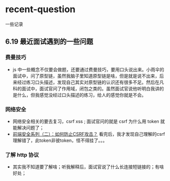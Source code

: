 # recent-question
一些记录

## 6.19 最近面试遇到的一些问题

### 费曼技巧
- js 中一些概念不仅要会做题，还要通过费曼技巧，要用口头说出来。小雨伞的面试中，问了原型链，虽然我脑子里知道原型链是啥，但是就是说不出来，后来经过练习口头描述，发现自己其实对原型链的认识还有很多不足。然后在凡科的面试中，面试官问了作用域，闭包之类的。虽然面试官说他听明白我讲的是什么，但我感觉没经过口头描述的练习，给人的感觉你就是不会。

### 网络安全
- 网络安全相关的要去复习，csrf xss ; 面试官问的就是 csrf 为什么用 token 就能解决问题了；
- [前端安全系列（二）：如何防止CSRF攻击？](https://tech.meituan.com/2018/10/11/fe-security-csrf.html) 看完后，我才发现自己理解的csrf理解错了，此token非彼token，怪不得挂了。。。


### 了解 http 协议
- 其实我不知道要了解啥；听我解释后，面试官说了什么长连接短链接的；有啥好处；

